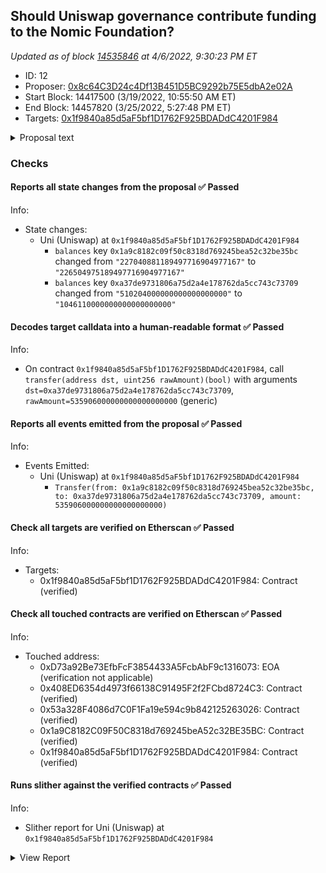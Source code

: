 ## Should Uniswap governance contribute funding to the Nomic Foundation?

_Updated as of block [14535846](https://etherscan.io/block/14535846) at 4/6/2022, 9:30:23 PM ET_

- ID: 12
- Proposer: [0x8c64C3D24c4Df13B451D5BC9292b75E5dbA2e02A](https://etherscan.io/address/0x8c64C3D24c4Df13B451D5BC9292b75E5dbA2e02A)
- Start Block: 14417500 (3/19/2022, 10:55:50 AM ET)
- End Block: 14457820 (3/25/2022, 5:27:48 PM ET)
- Targets: [0x1f9840a85d5aF5bf1D1762F925BDADdC4201F984](https://etherscan.io/address/0x1f9840a85d5aF5bf1D1762F925BDADdC4201F984#code)

<details>
  <summary>Proposal text</summary>

> # Should Uniswap governance contribute funding to the Nomic Foundation?
> 
> ## **Summary**
> 
> * Nomic Labs, the team behind Hardhat, has become the Nomic Foundation, a non-profit organization dedicated to Ethereum. Our mission is to empower developers to decentralize the world.
> * The Nomic Foundation’s work will be focused on Ethereum’s developer platform with the objective of achieving a world-class developer experience, and generally improving Ethereum’s public goods support structures.
> * [Hardhat](https://hardhat.org/) is the de facto standard developer tool used to build Ethereum software, with more than 23000 Github repositories using it and tens of thousands of active users. Prominent teams relying on it include ENS, Uniswap, Optimism, OpenZeppelin, Aave, Balancer, Chainlink, Synthetix, and many more leading teams.
> * The new foundation will expand the Hardhat suite of tools and, most importantly, build long-term infrastructure to catalyze organic growth in the Ethereum tooling ecosystem, decreasing Ethereum’s dependence on any one organization to build and maintain core development platform components.
> * Seeking $30m in total funding from the ecosystem. Donations of $15M already secured by the Ethereum Foundation, Vitalik Buterin, Coinbase, a16z, The Graph, Polygon, Chainlink, a16z, and Kaszek Ventures.
> * **We’re proposing to Uniswap Governance to make a contribution of $5m to the Nomic Foundation to support its mission.**
> 
> ## **Funding**
> 
> The Nomic Foundation aims to benefit the entire Ethereum ecosystem, which is why we’re fundraising across multiple organizations and individuals within it.
> The Ethereum Foundation is leading this round of contributions with $8M, alongside contributions from Vitalik Buterin, Coinbase, Consensys, The Graph, Polygon, Chainlink, Gnosis, a16z, a_capital, and Kaszek Ventures. These donors make up $15M, and we’re aiming to raise $15M more.
> 
> ## **Why Uniswap?**
> 
> Generally, we think that allocating capital to the Nomic Foundation makes strategic sense for any protocol treasury that is aligned long term with the growth of Ethereum, and we’ve approached and will continue approaching several protocols.
> Currently, Uniswap [is built using Hardhat](https://github.com/Uniswap/v3-core/blob/main/hardhat.config.ts). While this is a signal of Hardhat’s value, the projects that the Nomic Foundation will deliver will create more value not just for Uniswap, but for the entire ecosystem. We’ll provide services to the Ethereum community that will:
> 
> 1. Continue the maintenance of critical infrastructure used to build most protocols (Hardhat).
> 2. Increase developer productivity for every team in the ecosystem.
> 3. Accelerate developer onboarding to Ethereum, increasing the size of the experienced engineering hiring pool and making time-to-productivity shorter for new hires.
> 4. Accelerate the pace of innovation and the number of products being built.
> 5. Increase market volume driven by new users and new products.
> 
> We believe this grows the market for everyone, including Uniswap, and we’d love to have the **Uniswap DAO contribute $5m in funding to this community effort** .
> 
</details>

### Checks
#### Reports all state changes from the proposal ✅ Passed
  




Info:
- State changes:
    - Uni (Uniswap) at `0x1f9840a85d5aF5bf1D1762F925BDADdC4201F984`
        - `balances` key `0x1a9c8182c09f50c8318d769245bea52c32be35bc` changed from `"227040881189497716904977167"` to `"226504975189497716904977167"`
        - `balances` key `0xa37de9731806a75d2a4e178762da5cc743c73709` changed from `"510204000000000000000000"` to `"1046110000000000000000000"`

#### Decodes target calldata into a human-readable format ✅ Passed
  




Info:
- On contract `0x1f9840a85d5aF5bf1D1762F925BDADdC4201F984`, call `transfer(address dst, uint256 rawAmount)(bool)` with arguments `dst=0xa37de9731806a75d2a4e178762da5cc743c73709`, `rawAmount=535906000000000000000000` (generic)

#### Reports all events emitted from the proposal ✅ Passed
  




Info:
- Events Emitted:
    - Uni (Uniswap) at `0x1f9840a85d5aF5bf1D1762F925BDADdC4201F984`
        - `Transfer(from: 0x1a9c8182c09f50c8318d769245bea52c32be35bc, to: 0xa37de9731806a75d2a4e178762da5cc743c73709, amount: 535906000000000000000000)`

#### Check all targets are verified on Etherscan ✅ Passed
  




Info:
- Targets:
    - 0x1f9840a85d5aF5bf1D1762F925BDADdC4201F984: Contract (verified)

#### Check all touched contracts are verified on Etherscan ✅ Passed
  




Info:
- Touched address:
    - 0xD73a92Be73EfbFcF3854433A5FcbAbF9c1316073: EOA (verification not applicable)
    - 0x408ED6354d4973f66138C91495F2f2FCbd8724C3: Contract (verified)
    - 0x53a328F4086d7C0F1Fa19e594c9b842125263026: Contract (verified)
    - 0x1a9C8182C09F50C8318d769245beA52c32BE35BC: Contract (verified)
    - 0x1f9840a85d5aF5bf1D1762F925BDADdC4201F984: Contract (verified)

#### Runs slither against the verified contracts ✅ Passed
  




Info:
- Slither report for Uni (Uniswap) at `0x1f9840a85d5aF5bf1D1762F925BDADdC4201F984`

<details>
<summary>View Report</summary>

```
Compilation warnings/errors on ./Uni.sol:
./Uni.sol:6:1: Warning: Experimental features are turned on. Do not use experimental features on live deployments.
pragma experimental ABIEncoderV2;
^-------------------------------^

[93m
Uni._writeCheckpoint(address,uint32,uint96,uint96) (Uni.sol#543-554) uses a dangerous strict equality:
	- nCheckpoints > 0 && checkpoints[delegatee][nCheckpoints - 1].fromBlock == blockNumber (Uni.sol#546)
Reference: https://github.com/crytic/slither/wiki/Detector-Documentation#dangerous-strict-equalities[0m
[92m
Uni.constructor(address,address,uint256).minter_ (Uni.sol#272) lacks a zero-check on :
		- minter = minter_ (Uni.sol#277)
Uni.setMinter(address).minter_ (Uni.sol#286) lacks a zero-check on :
		- minter = minter_ (Uni.sol#289)
Reference: https://github.com/crytic/slither/wiki/Detector-Documentation#missing-zero-address-validation[0m
[92m
Uni.constructor(address,address,uint256) (Uni.sol#272-280) uses timestamp for comparisons
	Dangerous comparisons:
	- require(bool,string)(mintingAllowedAfter_ >= block.timestamp,Uni::constructor: minting can only begin after deployment) (Uni.sol#273)
Uni.mint(address,uint256) (Uni.sol#297-316) uses timestamp for comparisons
	Dangerous comparisons:
	- require(bool,string)(block.timestamp >= mintingAllowedAfter,Uni::mint: minting not allowed yet) (Uni.sol#299)
Uni.permit(address,address,uint256,uint256,uint8,bytes32,bytes32) (Uni.sol#360-379) uses timestamp for comparisons
	Dangerous comparisons:
	- require(bool,string)(now <= deadline,Uni::permit: signature expired) (Uni.sol#374)
Uni.delegateBySig(address,uint256,uint256,uint8,bytes32,bytes32) (Uni.sol#442-451) uses timestamp for comparisons
	Dangerous comparisons:
	- require(bool,string)(now <= expiry,Uni::delegateBySig: signature expired) (Uni.sol#449)
Reference: https://github.com/crytic/slither/wiki/Detector-Documentation#block-timestamp[0m
[92m
Uni.getChainId() (Uni.sol#577-581) uses assembly
	- INLINE ASM (Uni.sol#579)
Reference: https://github.com/crytic/slither/wiki/Detector-Documentation#assembly-usage[0m
[92m
SafeMath.add(uint256,uint256,string) (Uni.sol#48-53) is never used and should be removed
SafeMath.mod(uint256,uint256) (Uni.sol#172-174) is never used and should be removed
SafeMath.mod(uint256,uint256,string) (Uni.sol#187-190) is never used and should be removed
SafeMath.mul(uint256,uint256,string) (Uni.sol#112-124) is never used and should be removed
SafeMath.sub(uint256,uint256) (Uni.sol#63-65) is never used and should be removed
SafeMath.sub(uint256,uint256,string) (Uni.sol#75-80) is never used and should be removed
Reference: https://github.com/crytic/slither/wiki/Detector-Documentation#dead-code[0m
[92m
Constant Uni.minimumTimeBetweenMints (Uni.sol#213) is not in UPPER_CASE_WITH_UNDERSCORES
Constant Uni.mintCap (Uni.sol#216) is not in UPPER_CASE_WITH_UNDERSCORES
Reference: https://github.com/crytic/slither/wiki/Detector-Documentation#conformance-to-solidity-naming-conventions[0m
[92m
delegate(address) should be declared external:
	- Uni.delegate(address) (Uni.sol#429-431)
delegateBySig(address,uint256,uint256,uint8,bytes32,bytes32) should be declared external:
	- Uni.delegateBySig(address,uint256,uint256,uint8,bytes32,bytes32) (Uni.sol#442-451)
getPriorVotes(address,uint256) should be declared external:
	- Uni.getPriorVotes(address,uint256) (Uni.sol#470-502)
Reference: https://github.com/crytic/slither/wiki/Detector-Documentation#public-function-that-could-be-declared-external[0m
. analyzed (2 contracts with 77 detectors), 19 result(s) found
```

</details>


